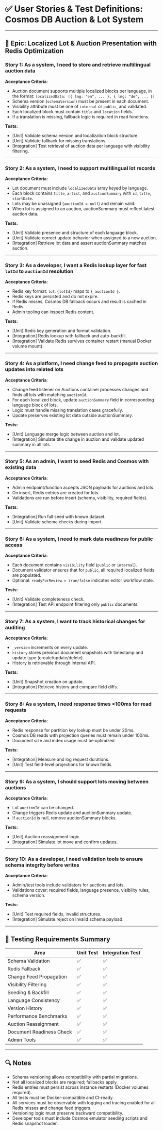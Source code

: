 # ✅ User Stories & Test Definitions: Cosmos DB Auction & Lot System

---

## 🎯 Epic: Localized Lot & Auction Presentation with Redis Optimization

### Story 1: As a system, I need to store and retrieve multilingual auction data

**Acceptance Criteria**:

- Auction document supports multiple localized blocks per language, in the format: `localizedData: [{ lng: "en", ... }, { lng: "de", ... }]`
- Schema version (`schemaVersion`) must be present in each document.
- Visibility attribute must be one of `internal` or `public`, and validated.
- Each localized block must contain `title` and `location` fields.
- If a translation is missing, fallback logic is required in read functions.

**Tests:**

- [Unit] Validate schema version and localization block structure.
- [Unit] Validate fallback for missing translations.
- [Integration] Test retrieval of auction data per language with visibility filtering.

---

### Story 2: As a system, I need to support multilingual lot records

**Acceptance Criteria**:

- Lot document must include `localizedData` array keyed by language.
- Each block contains `title`, `artist`, and `auctionSummary` with `id`, `title`, `startDate`.
- Lots may be unassigned (`auctionId = null`) and remain valid.
- When lot is assigned to an auction, auctionSummary must reflect latest auction data.

**Tests:**

- [Unit] Validate presence and structure of each language block.
- [Unit] Validate correct update behavior when assigned to a new auction.
- [Integration] Retrieve lot data and assert auctionSummary matches auction.

---

### Story 3: As a developer, I want a Redis lookup layer for fast `lotId` to `auctionId` resolution

**Acceptance Criteria**:

- Redis key format: `lot:{lotId}` maps to `{ auctionId }`.
- Redis keys are persisted and do not expire.
- If Redis misses, Cosmos DB fallback occurs and result is cached in Redis.
- Admin tooling can inspect Redis content.

**Tests:**

- [Unit] Redis key generation and format validation.
- [Integration] Redis lookup with fallback and auto-backfill.
- [Integration] Validate Redis survives container restart (manual Docker volume mount).

---

### Story 4: As a platform, I need change feed to propagate auction updates into related lots

**Acceptance Criteria**:

- Change feed listener on Auctions container processes changes and finds all lots with matching `auctionId`.
- For each localized block, update `auctionSummary` field in corresponding language block of lots.
- Logic must handle missing translation cases gracefully.
- Update preserves existing lot data outside auctionSummary.

**Tests:**

- [Unit] Language merge logic between auction and lot.
- [Integration] Simulate title change in auction and validate updated summary in all lots.

---

### Story 5: As an admin, I want to seed Redis and Cosmos with existing data

**Acceptance Criteria**:

- Admin endpoint/function accepts JSON payloads for auctions and lots.
- On insert, Redis entries are created for lots.
- Validations are run before insert (schema, visibility, required fields).

**Tests:**

- [Integration] Run full seed with known dataset.
- [Unit] Validate schema checks during import.

---

### Story 6: As a system, I need to mark data readiness for public access

**Acceptance Criteria**:

- Each document contains `visibility` field (`public` or `internal`).
- Document validator ensures that for `public`, all required localized fields are populated.
- Optional: `readyForReview = true/false` indicates editor workflow state.

**Tests:**

- [Unit] Validate completeness check.
- [Integration] Test API endpoint filtering only `public` documents.

---

### Story 7: As a system, I want to track historical changes for auditing

**Acceptance Criteria**:

- `_version` increments on every update.
- `history` stores previous document snapshots with timestamp and update type (create/update/delete).
- History is retrievable through internal API.

**Tests:**

- [Unit] Snapshot creation on update.
- [Integration] Retrieve history and compare field diffs.

---

### Story 8: As a system, I need response times <100ms for read requests

**Acceptance Criteria**:

- Redis response for partition key lookup must be under 20ms.
- Cosmos DB reads with projection queries must remain under 100ms.
- Document size and index usage must be optimized.

**Tests:**

- [Integration] Measure and log request durations.
- [Unit] Test field-level projections for known fields.

---

### Story 9: As a system, I should support lots moving between auctions

**Acceptance Criteria**:

- Lot `auctionId` can be changed.
- Change triggers Redis update and auctionSummary update.
- If `auctionId` is null, remove auctionSummary blocks.

**Tests:**

- [Unit] Auction reassignment logic.
- [Integration] Simulate lot move and confirm updates.

---

### Story 10: As a developer, I need validation tools to ensure schema integrity before writes

**Acceptance Criteria**:

- Admin/test tools include validators for auctions and lots.
- Validations cover: required fields, language presence, visibility rules, schema version.

**Tests:**

- [Unit] Test required fields, invalid structures.
- [Integration] Simulate reject on invalid schema payload.

---

## 🧪 Testing Requirements Summary

| Area                     | Unit Test | Integration Test |
| ------------------------ | --------- | ---------------- |
| Schema Validation        | ✅        | ✅               |
| Redis Fallback           | ✅        | ✅               |
| Change Feed Propagation  | ✅        | ✅               |
| Visibility Filtering     | ✅        | ✅               |
| Seeding & Backfill       | ✅        | ✅               |
| Language Consistency     | ✅        | ✅               |
| Version History          | ✅        | ✅               |
| Performance Benchmarks   | ✅        | ✅               |
| Auction Reassignment     | ✅        | ✅               |
| Document Readiness Check | ✅        | ✅               |
| Admin Tools              | ✅        | ✅               |

---

## 🔍 Notes

- Schema versioning allows compatibility with partial migrations.
- Not all localized blocks are required; fallbacks apply.
- Redis entries must persist across instance restarts (Docker volumes required).
- All tests must be Docker-compatible and CI-ready.
- All services must be observable with logging and tracing enabled for all Redis misses and change feed triggers.
- Versioning logic must preserve backward compatibility.
- Developer tools must include Cosmos emulator seeding scripts and Redis snapshot loader.
